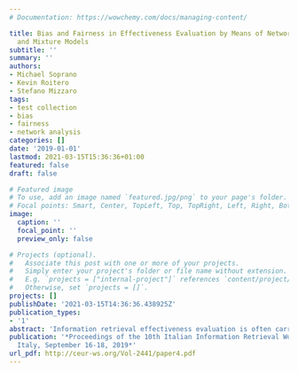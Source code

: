 ```yaml
---
# Documentation: https://wowchemy.com/docs/managing-content/

title: Bias and Fairness in Effectiveness Evaluation by Means of Network Analysis
  and Mixture Models
subtitle: ''
summary: ''
authors:
- Michael Soprano
- Kevin Roitero
- Stefano Mizzaro
tags:
- test collection
- bias
- fairness
- network analysis
categories: []
date: '2019-01-01'
lastmod: 2021-03-15T15:36:36+01:00
featured: false
draft: false

# Featured image
# To use, add an image named `featured.jpg/png` to your page's folder.
# Focal points: Smart, Center, TopLeft, Top, TopRight, Left, Right, BottomLeft, Bottom, BottomRight.
image:
  caption: ''
  focal_point: ''
  preview_only: false

# Projects (optional).
#   Associate this post with one or more of your projects.
#   Simply enter your project's folder or file name without extension.
#   E.g. `projects = ["internal-project"]` references `content/project/deep-learning/index.md`.
#   Otherwise, set `projects = []`.
projects: []
publishDate: '2021-03-15T14:36:36.438925Z'
publication_types:
- '1'
abstract: 'Information retrieval effectiveness evaluation is often carried out by means of test collections. Many works investigated possible sources of bias in such an approach. We propose a systematic approach to identify bias and its causes, and to remove it, thus enforcing fairness in effectiveness evaluation by means of test collections.'
publication: '*Proceedings of the 10th Italian Information Retrieval Workshop, Padova,
  Italy, September 16-18, 2019*'
url_pdf: http://ceur-ws.org/Vol-2441/paper4.pdf
---
```

